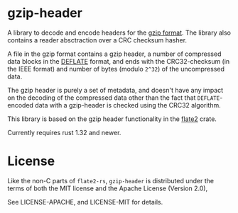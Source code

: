 # gzip-header

A library to decode and encode headers for the [gzip format](http://www.gzip.org/zlib/rfc-gzip.html).
The library also contains a reader absctraction over a CRC checksum hasher.

A file in the gzip format contains a gzip header, a number of compressed data blocks in the [DEFLATE](http://www.gzip.org/zlib/rfc-deflate.html) format, and ends with the CRC32-checksum (in the IEEE format) and number of bytes (modulo `2^32`) of the uncompressed data.

The gzip header is purely a set of metadata, and doesn't have any impact on the decoding of the compressed data other than the fact that `DEFLATE`-encoded data with a gzip-header is checked using the CRC32 algorithm.

This library is based on the gzip header functionality in the [flate2](https://crates.io/crates/flate2) crate.

Currently requires rust 1.32 and newer.

# License

Like the non-C parts of `flate2-rs`, `gzip-header` is distributed under the terms of both the MIT license and the Apache License (Version 2.0),

See LICENSE-APACHE, and LICENSE-MIT for details.
